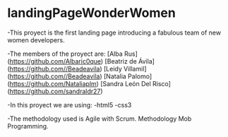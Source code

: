 # landingPageWonderWomen

-This proyect is the first landing page introducing a fabulous team of new women developers.

-The members of the proyect are: 
     [Alba Rus]  (https://github.com/Albaric0que)
     [Beatriz de Ávila] (https://github.com//Beadeavila)
     [Leidy Villamil] (https://github.com//Beadeavila)
     [Natalia Palomo] (https://github.com/Nataliaplm)
    [Sandra León Del Risco] (https://github.com/sandraldr27)
    

-In this proyect we are using:
   -html5
   -css3

-The methodology used is Agile with Scrum. Methodology Mob Programming.


